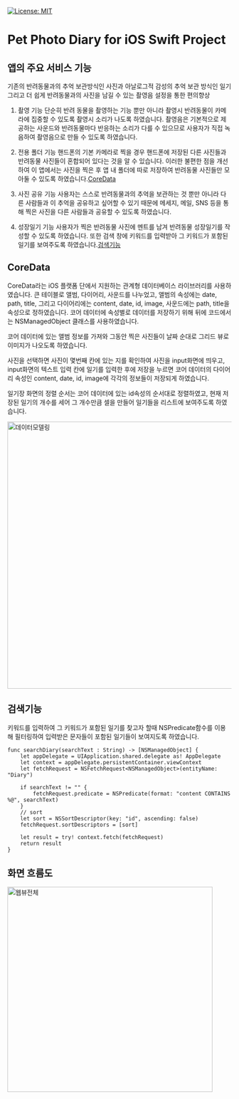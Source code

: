 [![License: MIT](https://img.shields.io/badge/License-MIT-yellow.svg)](https://opensource.org/licenses/MIT)

# Pet Photo Diary for iOS Swift Project

## 앱의 주요 서비스 기능


기존의 반려동물과의 추억 보관방식인 사진과 아날로그적 감성의 추억 보관 방식인
일기 그리고 더 쉽게 반려동물과의 사진을 남길 수 있는 촬영음 설정을 통한 편의향상

1.  촬영 기능 
단순히 반려 동물을 촬영하는 기능 뿐만 아니라 촬영시 반려동물이 카메라에 집중할 수 있도록 촬영시 소리가 나도록 하였습니다. 
촬영음은 기본적으로 제공하는 사운드와 반려동물마다 반응하는 소리가 다를 수 있으므로 사용자가 직접 녹음하여 촬영음으로 만들 수 있도록 하였습니다.

2. 전용 폴더 기능
핸드폰의 기본 카메라로 찍을 경우 핸드폰에 저장된 다른 사진들과 반려동물 사진들이 혼합되어 있다는 것을 알 수 있습니다. 
이러한 불편한 점을 개선하여 이 앱에서는 사진을 찍은 후 앱 내 폴더에 따로 저장하여 반려동물 사진들만 모아둘 수 있도록 하였습니다.[CoreData](#coredata)

3. 사진 공유 기능
사용자는 스스로 반려동물과의 추억을 보관하는 것 뿐만 아니라 다른 사람들과 이 추억을 공유하고 싶어할 수
있기 때문에 메세지, 메일, SNS 등을 통해 찍은 사진을 다른 사람들과 공유할 수 있도록 하였습니다.

4. 성장일기 기능
사용자가 찍은 반려동물 사진에 멘트를 남겨 반려동물 성장일기를 작성할 수 있도록 하였습니다.
또한 검색 창에 키워드를 입력받아 그 키워드가 포함된 일기를 보여주도록 하였습니다.[검색기능](#검색기능)


## CoreData

CoreData라는 iOS 플랫폼 단에서 지원하는 관계형 데이터베이스 라이브러리를 사용하였습니다. 
큰 테이블로 앨범, 다이어리, 사운드를 나누었고, 앨범의 속성에는 date, path, title, 그리고 
다이어리에는 content, date, id, image, 사운드에는 path, title을 속성으로 정하였습니다.
코어 데이터에 속성별로 데이터를 저장하기 위해 뒤에 코드에서는  NSManagedObject 클래스를 사용하였습니다.

코어 데이터에 있는 앨범 정보를 가져와 그동안 찍은 사진들이 날짜 순대로 그리드 뷰로 이미지가 나오도록 하였습니다.

사진을 선택하면 사진이 몇번째 칸에 있는 지를 확인하여 사진을 input화면에
띄우고, input화면의 텍스트 입력 칸에 일기를 입력한 후에 저장을 누르면 코어 데이터의 다이어리
속성인 content, date, id, image에 각각의 정보들이 저장되게 하였습니다.

일기장 화면의 정렬 순서는 코어 데이터에 있는 id속성의 순서대로 정렬하였고, 
현재 저장된 일기의 개수를 세어 그 개수만큼 셀을 만들어 일기들을 리스트에 보여주도록 하였습니다.

<img width="600" alt="데이터모델링" src="https://user-images.githubusercontent.com/81062538/130538204-332be06a-f939-4a2b-885e-abf154ac2884.png">


## 검색기능

키워드를 입력하여 그 키워드가 포함된 일기를 찾고자 할때 NSPredicate함수를 이용해
필터링하여 입력받은 문자들이 포함된 일기들이 보여지도록 하였습니다.

```
func searchDiary(searchText : String) -> [NSManagedObject] {
    let appDelegate = UIApplication.shared.delegate as! AppDelegate
    let context = appDelegate.persistentContainer.viewContext
    let fetchRequest = NSFetchRequest<NSManagedObject>(entityName: "Diary")
    
    if searchText != "" {
        fetchRequest.predicate = NSPredicate(format: "content CONTAINS %@", searchText)
    }
    // sort
    let sort = NSSortDescriptor(key: "id", ascending: false)
    fetchRequest.sortDescriptors = [sort]
    
    let result = try! context.fetch(fetchRequest)
    return result
}

```

## 화면 흐름도

<img width="461" alt="웹뷰전체" src="https://user-images.githubusercontent.com/81062538/130538251-cf5ac4d1-dc50-48ff-8fd4-0a8f0a7d7050.png">

